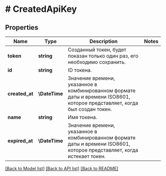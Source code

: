 # # CreatedApiKey

## Properties

Name | Type | Description | Notes
------------ | ------------- | ------------- | -------------
**token** | **string** | Созданный токен, будет показан только один раз, его необходимо сохранить. |
**id** | **string** | ID токена. |
**created_at** | **\DateTime** | Значение времени, указанное в комбинированном формате даты и времени ISO8601, которое представляет, когда был создан токен. |
**name** | **string** | Имя токена. |
**expired_at** | **\DateTime** | Значение времени, указанное в комбинированном формате даты и времени ISO8601, которое представляет, когда истекает токен. |

[[Back to Model list]](../../README.md#models) [[Back to API list]](../../README.md#endpoints) [[Back to README]](../../README.md)
